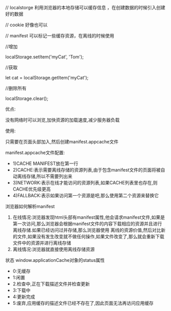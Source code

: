 
// localstorge 利用浏览器的本地存储可以缓存信息 ，在创建数据的时候引入创建好的数据

// cookie 好像也可以

// manifest 可以标记一些缓存资源，在离线的时候使用

//增加

localStorage.setItem('myCat', 'Tom');

//获取

let cat = localStorage.getItem('myCat');

//删除所有

localStorage.clear();

优点:

没有网络时可以浏览,加快资源的加载速度,减少服务器负载

使用:

只需要在页面头部加入,然后创建manifest.appcache文件

manifest.appcache文件配置:

- 1)CACHE MANIFEST放在第一行
- 2)CACHE:表示需要离线存储的资源列表,由于包含manifest文件的页面将被自动离线存储,所以不需要列出来
- 3)NETWORK:表示在线才能访问的资源列表,如果CACHE列表里也存在,则CACHE优先级更高
- 4)FALLBACK:表示如果访问第一个资源是吧,那么使用第二个资源来替换它

浏览器如何解析manifest

1. 在线情况:浏览器发现html头部有manifest属性,他会请求manifest文件,如果是第一次访问,那么浏览器会根据manifest文件的内容下载相应的资源并且进行离线存储.如果已经访问过并存储,那么浏览器使用 离线的资源价值,然后对比新的文件,如果没有发生改变就不做任何操作,如果文件改变了,那么就会重新下载文件中的资源并进行离线存储
2. 离线情况:浏览器就直接使用离线存储资源

状态 window.applicationCache对象的status属性

- 0:无缓存
- 1:闲置
- 2.检查中,正在下载描述文件并检查更新
- 3:下载中
- 4:更新完成
- 5:废弃,应用缓存的描述文件已经不存在了,因此页面无法再访问应用缓存

